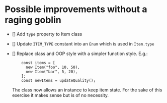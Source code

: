 # Possible improvements without a raging goblin

- [] Add `type` property to Item class
- [] Update `ITEM_TYPE` constant into an `Enum` which is used in `Item.type`
- [] Replace class and OOP style with a simpler function style. E.g.:

  ```
      const items = [
        new Item("foo", 10, 50),
        new Item("bar", 5, 20),
      ];
      const newItems = updateQuality();
  ```

  The class now allows an instance to keep item state. For the sake of this exercise it makes sense but is of no necessity.
